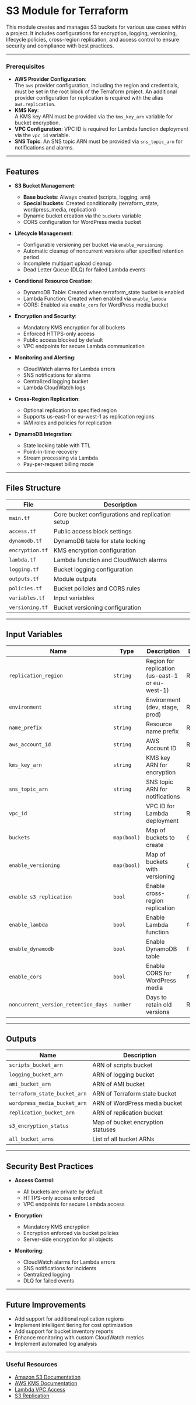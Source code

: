 # S3 Module for Terraform

This module creates and manages S3 buckets for various use cases within a project. It includes configurations for encryption, logging, versioning, lifecycle policies, cross-region replication, and access control to ensure security and compliance with best practices.

---

### Prerequisites

- **AWS Provider Configuration**:  
  The `aws` provider configuration, including the region and credentials, must be set in the root block of the Terraform project. An additional provider configuration for replication is required with the alias `aws.replication`.
- **KMS Key**:  
  A KMS key ARN must be provided via the `kms_key_arn` variable for bucket encryption.
- **VPC Configuration**:
  VPC ID is required for Lambda function deployment via the `vpc_id` variable.
- **SNS Topic**:
  An SNS topic ARN must be provided via `sns_topic_arn` for notifications and alarms.

---

## Features

- **S3 Bucket Management**:
  - **Base buckets**: Always created (scripts, logging, ami)
  - **Special buckets**: Created conditionally (terraform_state, wordpress_media, replication)
  - Dynamic bucket creation via the `buckets` variable
  - CORS configuration for WordPress media bucket

- **Lifecycle Management**:
  - Configurable versioning per bucket via `enable_versioning`
  - Automatic cleanup of noncurrent versions after specified retention period
  - Incomplete multipart upload cleanup
  - Dead Letter Queue (DLQ) for failed Lambda events

- **Conditional Resource Creation**:
  - DynamoDB Table: Created when terraform_state bucket is enabled
  - Lambda Function: Created when enabled via `enable_lambda`
  - CORS: Enabled via `enable_cors` for WordPress media bucket

- **Encryption and Security**:
  - Mandatory KMS encryption for all buckets
  - Enforced HTTPS-only access
  - Public access blocked by default
  - VPC endpoints for secure Lambda communication

- **Monitoring and Alerting**:
  - CloudWatch alarms for Lambda errors
  - SNS notifications for alarms
  - Centralized logging bucket
  - Lambda CloudWatch logs

- **Cross-Region Replication**:
  - Optional replication to specified region
  - Supports us-east-1 or eu-west-1 as replication regions
  - IAM roles and policies for replication

- **DynamoDB Integration**:
  - State locking table with TTL
  - Point-in-time recovery
  - Stream processing via Lambda
  - Pay-per-request billing mode

---

## Files Structure

| **File**          | **Description**                                                                          |
|-------------------|------------------------------------------------------------------------------------------|
| `main.tf`         | Core bucket configurations and replication setup                                         |
| `access.tf`       | Public access block settings                                                             |
| `dynamodb.tf`     | DynamoDB table for state locking                                                         |
| `encryption.tf`   | KMS encryption configuration                                                             |
| `lambda.tf`       | Lambda function and CloudWatch alarms                                                    |
| `logging.tf`      | Bucket logging configuration                                                             |
| `outputs.tf`      | Module outputs                                                                           |
| `policies.tf`     | Bucket policies and CORS rules                                                           |
| `variables.tf`    | Input variables                                                                          |
| `versioning.tf`   | Bucket versioning configuration                                                          |

---

## Input Variables

| **Name**                            | **Type**    | **Description**                                          | **Default** |
|-------------------------------------|-------------|----------------------------------------------------------|-------------|
| `replication_region`                | `string`    | Region for replication (us-east-1 or eu-west-1)          | Required    |
| `environment`                       | `string`    | Environment (dev, stage, prod)                           | Required    |
| `name_prefix`                       | `string`    | Resource name prefix                                     | Required    |
| `aws_account_id`                    | `string`    | AWS Account ID                                           | Required    |
| `kms_key_arn`                       | `string`    | KMS key ARN for encryption                               | Required    |
| `sns_topic_arn`                     | `string`    | SNS topic ARN for notifications                          | Required    |
| `vpc_id`                            | `string`    | VPC ID for Lambda deployment                             | Required    |
| `buckets`                           | `map(bool)` | Map of buckets to create                                 | `{}`        |
| `enable_versioning`                 | `map(bool)` | Map of buckets with versioning                           | `{}`        |
| `enable_s3_replication`             | `bool`      | Enable cross-region replication                          | `false`     |
| `enable_lambda`                     | `bool`      | Enable Lambda function                                   | `false`     |
| `enable_dynamodb`                   | `bool`      | Enable DynamoDB table                                    | `false`     |
| `enable_cors`                       | `bool`      | Enable CORS for WordPress media                          | `false`     |
| `noncurrent_version_retention_days` | `number`    | Days to retain old versions                              | Required    |

---

## Outputs

| **Name**                     | **Description**                                    |
|------------------------------|----------------------------------------------------|
| `scripts_bucket_arn`         | ARN of scripts bucket                              |
| `logging_bucket_arn`         | ARN of logging bucket                              |
| `ami_bucket_arn`             | ARN of AMI bucket                                  |
| `terraform_state_bucket_arn` | ARN of Terraform state bucket                      |
| `wordpress_media_bucket_arn` | ARN of WordPress media bucket                      |
| `replication_bucket_arn`     | ARN of replication bucket                          |
| `s3_encryption_status`       | Map of bucket encryption statuses                  |
| `all_bucket_arns`            | List of all bucket ARNs                            |

---

## Security Best Practices

- **Access Control**:
  - All buckets are private by default
  - HTTPS-only access enforced
  - VPC endpoints for secure Lambda access

- **Encryption**:
  - Mandatory KMS encryption
  - Encryption enforced via bucket policies
  - Server-side encryption for all objects

- **Monitoring**:
  - CloudWatch alarms for Lambda errors
  - SNS notifications for incidents
  - Centralized logging
  - DLQ for failed events

---

## Future Improvements

- Add support for additional replication regions
- Implement intelligent tiering for cost optimization
- Add support for bucket inventory reports
- Enhance monitoring with custom CloudWatch metrics
- Implement automated log analysis

---

### Useful Resources

- [Amazon S3 Documentation](https://docs.aws.amazon.com/s3/index.html)
- [AWS KMS Documentation](https://docs.aws.amazon.com/kms/index.html)
- [Lambda VPC Access](https://docs.aws.amazon.com/lambda/latest/dg/configuration-vpc.html)
- [S3 Replication](https://docs.aws.amazon.com/AmazonS3/latest/userguide/replication.html)
